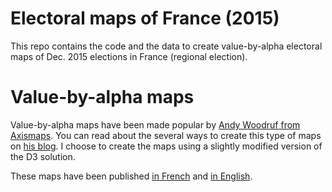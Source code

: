 # Electoral maps of France (2015)
This repo contains the code and the data to create value-by-alpha electoral maps of Dec. 2015 elections in France (regional election).

# Value-by-alpha maps
Value-by-alpha maps have been made popular by [Andy Woodruf from Axismaps](http://www.axismaps.com/blog/2008/11/a-new-kind-of-election-map/). You can read about the several ways to create this type of maps on [his blog](http://andywoodruff.com/blog/how-to-make-a-value-by-alpha-map/). I choose to create the maps using a slightly modified version of the D3 solution.

These maps have been published [in French](http://geographiesenmouvement.blogs.liberation.fr/2015/12/29/faire-plus-ou-moins-mentir-les-cartes-electorales/) and [in English]().
